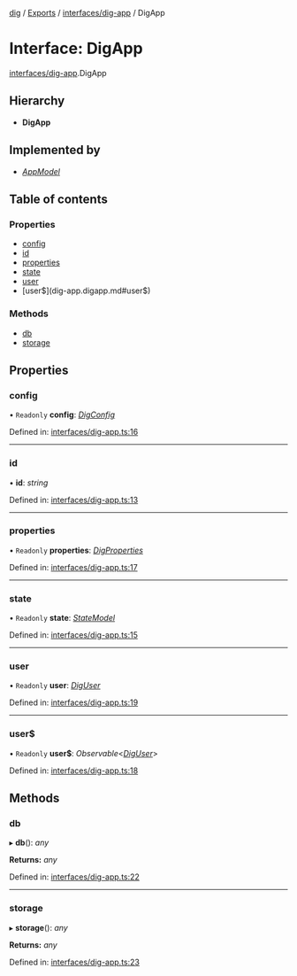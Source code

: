 [dig](../../README.md) / [Exports](../../modules.md) / [interfaces/dig-app](../../modules/interfaces_dig_app.md) / DigApp

# Interface: DigApp

[interfaces/dig-app](../../modules/interfaces_dig_app.md).DigApp

## Hierarchy

* **DigApp**

## Implemented by

* [*AppModel*](../../classes/models/app-model.appmodel.md)

## Table of contents

### Properties

- [config](dig-app.digapp.md#config)
- [id](dig-app.digapp.md#id)
- [properties](dig-app.digapp.md#properties)
- [state](dig-app.digapp.md#state)
- [user](dig-app.digapp.md#user)
- [user$](dig-app.digapp.md#user$)

### Methods

- [db](dig-app.digapp.md#db)
- [storage](dig-app.digapp.md#storage)

## Properties

### config

• `Readonly` **config**: [*DigConfig*](dig-config.digconfig.md)

Defined in: [interfaces/dig-app.ts:16](https://github.com/dig-platform/dig-app/blob/67b98b9d/projects/dig/src/lib/interfaces/dig-app.ts#L16)

___

### id

• **id**: *string*

Defined in: [interfaces/dig-app.ts:13](https://github.com/dig-platform/dig-app/blob/67b98b9d/projects/dig/src/lib/interfaces/dig-app.ts#L13)

___

### properties

• `Readonly` **properties**: [*DigProperties*](dig-properties.digproperties.md)

Defined in: [interfaces/dig-app.ts:17](https://github.com/dig-platform/dig-app/blob/67b98b9d/projects/dig/src/lib/interfaces/dig-app.ts#L17)

___

### state

• `Readonly` **state**: [*StateModel*](../../classes/models/state-model.statemodel.md)

Defined in: [interfaces/dig-app.ts:15](https://github.com/dig-platform/dig-app/blob/67b98b9d/projects/dig/src/lib/interfaces/dig-app.ts#L15)

___

### user

• `Readonly` **user**: [*DigUser*](dig-user.diguser.md)

Defined in: [interfaces/dig-app.ts:19](https://github.com/dig-platform/dig-app/blob/67b98b9d/projects/dig/src/lib/interfaces/dig-app.ts#L19)

___

### user$

• `Readonly` **user$**: *Observable*<[*DigUser*](dig-user.diguser.md)\>

Defined in: [interfaces/dig-app.ts:18](https://github.com/dig-platform/dig-app/blob/67b98b9d/projects/dig/src/lib/interfaces/dig-app.ts#L18)

## Methods

### db

▸ **db**(): *any*

**Returns:** *any*

Defined in: [interfaces/dig-app.ts:22](https://github.com/dig-platform/dig-app/blob/67b98b9d/projects/dig/src/lib/interfaces/dig-app.ts#L22)

___

### storage

▸ **storage**(): *any*

**Returns:** *any*

Defined in: [interfaces/dig-app.ts:23](https://github.com/dig-platform/dig-app/blob/67b98b9d/projects/dig/src/lib/interfaces/dig-app.ts#L23)
